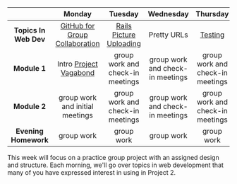 |  | Monday | Tuesday | Wednesday | Thursday | Friday |
| :----------: | :----------: | :----------: | :----------: | :----------: | :----------: |
| **Topics In Web Dev** | [GitHub for Group Collaboration](https://help.github.com/categories/collaborating/) | [Rails Picture Uploading](http://ajbraus.gitbooks.io/wdi-homework/content/how_to/rails-image-upload.html) | Pretty URLs | <a href="https://github.com/sf-wdi-19-20/modules/tree/master/w8_d4_1_testing_review">Testing</a> | Vagabond Presentations |
| **Module 1** | Intro [Project Vagabond](https://github.com/sf-wdi-19-20/w8_project_vagabond) | group work and check-in meetings | group work and check-in meetings | group work and check-in meetings | Intro Project 2 |
| **Module 2** | group work and initial meetings | group work and check-in meetings | group work and check-in meetings | group work and check-in meetings | group work on Project 2 |
| **Evening Homework** | group work | group work | group work | group work | group work on Project 2 |


This week will focus on a practice group project with an assigned design and structure.  Each morning, we'll go over topics in web development that many of you have expressed interest in using in Project 2.
